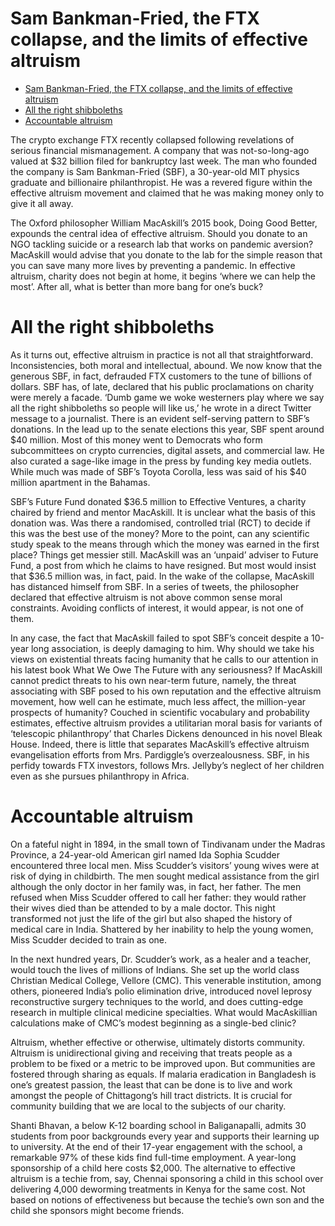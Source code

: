 # Sam Bankman-Fried, the FTX collapse, and the limits of effective altruism

- [Sam Bankman-Fried, the FTX collapse, and the limits of effective altruism](#sam-bankman-fried-the-ftx-collapse-and-the-limits-of-effective-altruism)
- [All the right shibboleths](#all-the-right-shibboleths)
- [Accountable altruism](#accountable-altruism)


The crypto exchange FTX recently collapsed following revelations of serious financial mismanagement. A company that was not-so-long-ago valued at $32 billion filed for bankruptcy last week. The man who founded the company is Sam Bankman-Fried (SBF), a 30-year-old MIT physics graduate and billionaire philanthropist. He was a revered figure within the effective altruism movement and claimed that he was making money only to give it all away.


The Oxford philosopher William MacAskill’s 2015 book,  Doing Good Better, expounds the central idea of effective altruism. Should you donate to an NGO tackling suicide or a research lab that works on pandemic aversion? MacAskill would advise that you donate to the lab for the simple reason that you can save many more lives by preventing a pandemic. In effective altruism, charity does not begin at home, it begins ‘where we can help the most’. After all, what is better than more bang for one’s buck?

# All the right shibboleths
As it turns out, effective altruism in practice is not all that straightforward. Inconsistencies, both moral and intellectual, abound. We now know that the generous SBF, in fact, defrauded FTX customers to the tune of billions of dollars. SBF has, of late, declared that his public proclamations on charity were merely a facade. ‘Dumb game we woke westerners play where we say all the right shibboleths so people will like us,’ he wrote in a direct Twitter message to a journalist. There is an evident self-serving pattern to SBF’s donations. In the lead up to the senate elections this year, SBF spent around $40 million. Most of this money went to Democrats who form subcommittees on crypto currencies, digital assets, and commercial law. He also curated a sage-like image in the press by funding key media outlets. While much was made of SBF’s Toyota Corolla, less was said of his $40 million apartment in the Bahamas.

SBF’s Future Fund donated $36.5 million to Effective Ventures, a charity chaired by friend and mentor MacAskill. It is unclear what the basis of this donation was. Was there a randomised, controlled trial (RCT) to decide if this was the best use of the money? More to the point, can any scientific study speak to the means through which the money was earned in the first place? Things get messier still. MacAskill was an ‘unpaid’ adviser to Future Fund, a post from which he claims to have resigned. But most would insist that $36.5 million was, in fact, paid. In the wake of the collapse, MacAskill has distanced himself from SBF. In a series of tweets, the philosopher declared that effective altruism is not above common sense moral constraints. Avoiding conflicts of interest, it would appear, is not one of them.

In any case, the fact that MacAskill failed to spot SBF’s conceit despite a 10-year long association, is deeply damaging to him. Why should we take his views on existential threats facing humanity that he calls to our attention in his latest book  What We Owe The Future with any seriousness? If MacAskill cannot predict threats to his own near-term future, namely, the threat associating with SBF posed to his own reputation and the effective altruism movement, how well can he estimate, much less affect, the million-year prospects of humanity?
Couched in scientific vocabulary and probability estimates, effective altruism provides a utilitarian moral basis for variants of ‘telescopic philanthropy’ that Charles Dickens denounced in his novel  Bleak House. Indeed, there is little that separates MacAskill’s effective altruism evangelisation efforts from Mrs. Pardiggle’s overzealousness. SBF, in his perfidy towards FTX investors, follows Mrs. Jellyby’s neglect of her children even as she pursues philanthropy in Africa.

# Accountable altruism 

On a fateful night in 1894, in the small town of Tindivanam under the Madras Province, a 24-year-old American girl named Ida Sophia Scudder encountered three local men. Miss Scudder’s visitors’ young wives were at risk of dying in childbirth. The men sought medical assistance from the girl although the only doctor in her family was, in fact, her father. The men refused when Miss Scudder offered to call her father: they would rather their wives died than be attended to by a male doctor. This night transformed not just the life of the girl but also shaped the history of medical care in India. Shattered by her inability to help the young women, Miss Scudder decided to train as one.

In the next hundred years, Dr. Scudder’s work, as a healer and a teacher, would touch the lives of millions of Indians. She set up the world class Christian Medical College, Vellore (CMC). This venerable institution, among others, pioneered India’s polio elimination drive, introduced novel leprosy reconstructive surgery techniques to the world, and does cutting-edge research in multiple clinical medicine specialties. What would MacAskillian calculations make of CMC’s modest beginning as a single-bed clinic?

Altruism, whether effective or otherwise, ultimately distorts community. Altruism is unidirectional  giving and  receiving that treats people as a problem to be fixed or a metric to be improved upon. But communities are fostered through sharing as equals. If malaria eradication in Bangladesh is one’s greatest passion, the least that can be done is to live and work amongst the people of Chittagong’s hill tract districts. It is crucial for community building that we are local to the subjects of our charity.

Shanti Bhavan, a below K-12 boarding school in Baliganapalli, admits 30 students from poor backgrounds every year and supports their learning up to university. At the end of their 17-year engagement with the school, a remarkable 97% of these kids find full-time employment. A year-long sponsorship of a child here costs $2,000. The alternative to effective altruism is a techie from, say, Chennai sponsoring a child in this school over delivering 4,000 deworming treatments in Kenya for the same cost. Not based on notions of effectiveness but because the techie’s own son and the child she sponsors might become friends.

